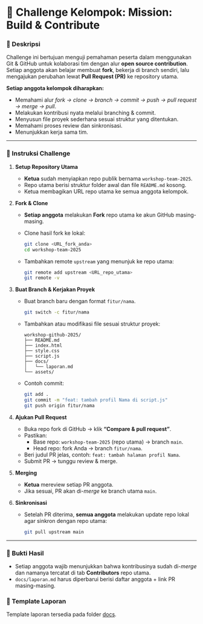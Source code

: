 # 📌 Challenge Kelompok: Mission: Build & Contribute

### 📝 Deskripsi

Challenge ini bertujuan menguji pemahaman peserta dalam menggunakan Git & GitHub untuk kolaborasi tim dengan alur **open source contribution**.
Setiap anggota akan belajar membuat **fork**, bekerja di branch sendiri, lalu mengajukan perubahan lewat **Pull Request (PR)** ke repository utama.

**Setiap anggota kelompok diharapkan:**

* Memahami alur *fork → clone → branch → commit → push → pull request → merge → pull*.
* Melakukan kontribusi nyata melalui branching & commit.
* Menyusun file proyek sederhana sesuai struktur yang ditentukan.
* Memahami proses review dan sinkronisasi.
* Menunjukkan kerja sama tim.

---

### 📂 Instruksi Challenge

1. **Setup Repository Utama**

   * **Ketua** sudah menyiapkan repo publik bernama `workshop-team-2025`.
   * Repo utama berisi struktur folder awal dan file `README.md` kosong.
   * Ketua membagikan URL repo utama ke semua anggota kelompok.

2. **Fork & Clone**

   * **Setiap anggota** melakukan **Fork** repo utama ke akun GitHub masing-masing.
   * Clone hasil fork ke lokal:

     ```bash
     git clone <URL_fork_anda>
     cd workshop-team-2025
     ```
   * Tambahkan remote `upstream` yang menunjuk ke repo utama:

     ```bash
     git remote add upstream <URL_repo_utama>
     git remote -v
     ```

3. **Buat Branch & Kerjakan Proyek**

   * Buat branch baru dengan format `fitur/nama`.

     ```bash
     git switch -c fitur/nama
     ```
   * Tambahkan atau modifikasi file sesuai struktur proyek:

     ```
     workshop-github-2025/
     ├── README.md
     ├── index.html
     ├── style.css
     ├── script.js
     ├── docs/
     │   └── laporan.md
     └── assets/
     ```
   * Contoh commit:

     ```bash
     git add .
     git commit -m "feat: tambah profil Nama di script.js"
     git push origin fitur/nama
     ```

4. **Ajukan Pull Request**

   * Buka repo fork di GitHub → klik **“Compare & pull request”**.
   * Pastikan:
     * Base repo: `workshop-team-2025` (repo utama) → branch `main`.
     * Head repo: fork Anda → branch `fitur/nama`.
   * Beri judul PR jelas, contoh:
     `feat: tambah halaman profil Nama`.
   * Submit PR → tunggu review & merge.

5. **Merging**

   * **Ketua** mereview setiap PR anggota.
   * Jika sesuai, PR akan di-*merge* ke branch utama `main`.

6. **Sinkronisasi**

   * Setelah PR diterima, **semua anggota** melakukan update repo lokal agar sinkron dengan repo utama:

     ```bash
     git pull upstream main
     ```

---

### 📜 Bukti Hasil

* Setiap anggota wajib menunjukkan bahwa kontribusinya sudah di-*merge* dan namanya tercatat di tab **Contributors** repo utama.
* `docs/laporan.md` harus diperbarui berisi daftar anggota + link PR masing-masing.


### 📜 Template Laporan

Template laporan tersedia pada folder [docs](../docs/laporan.md).
